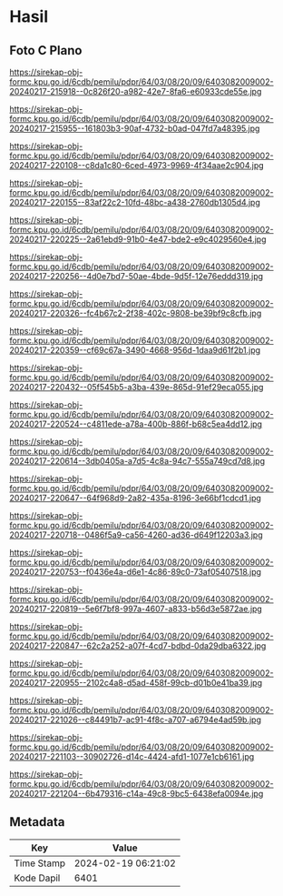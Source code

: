 # Hasil

## Foto C Plano

https://sirekap-obj-formc.kpu.go.id/6cdb/pemilu/pdpr/64/03/08/20/09/6403082009002-20240217-215918--0c826f20-a982-42e7-8fa6-e60933cde55e.jpg

https://sirekap-obj-formc.kpu.go.id/6cdb/pemilu/pdpr/64/03/08/20/09/6403082009002-20240217-215955--161803b3-90af-4732-b0ad-047fd7a48395.jpg

https://sirekap-obj-formc.kpu.go.id/6cdb/pemilu/pdpr/64/03/08/20/09/6403082009002-20240217-220108--c8da1c80-6ced-4973-9969-4f34aae2c904.jpg

https://sirekap-obj-formc.kpu.go.id/6cdb/pemilu/pdpr/64/03/08/20/09/6403082009002-20240217-220155--83af22c2-10fd-48bc-a438-2760db1305d4.jpg

https://sirekap-obj-formc.kpu.go.id/6cdb/pemilu/pdpr/64/03/08/20/09/6403082009002-20240217-220225--2a61ebd9-91b0-4e47-bde2-e9c4029560e4.jpg

https://sirekap-obj-formc.kpu.go.id/6cdb/pemilu/pdpr/64/03/08/20/09/6403082009002-20240217-220256--4d0e7bd7-50ae-4bde-9d5f-12e76eddd319.jpg

https://sirekap-obj-formc.kpu.go.id/6cdb/pemilu/pdpr/64/03/08/20/09/6403082009002-20240217-220326--fc4b67c2-2f38-402c-9808-be39bf9c8cfb.jpg

https://sirekap-obj-formc.kpu.go.id/6cdb/pemilu/pdpr/64/03/08/20/09/6403082009002-20240217-220359--cf69c67a-3490-4668-956d-1daa9d61f2b1.jpg

https://sirekap-obj-formc.kpu.go.id/6cdb/pemilu/pdpr/64/03/08/20/09/6403082009002-20240217-220432--05f545b5-a3ba-439e-865d-91ef29eca055.jpg

https://sirekap-obj-formc.kpu.go.id/6cdb/pemilu/pdpr/64/03/08/20/09/6403082009002-20240217-220524--c4811ede-a78a-400b-886f-b68c5ea4dd12.jpg

https://sirekap-obj-formc.kpu.go.id/6cdb/pemilu/pdpr/64/03/08/20/09/6403082009002-20240217-220614--3db0405a-a7d5-4c8a-94c7-555a749cd7d8.jpg

https://sirekap-obj-formc.kpu.go.id/6cdb/pemilu/pdpr/64/03/08/20/09/6403082009002-20240217-220647--64f968d9-2a82-435a-8196-3e66bf1cdcd1.jpg

https://sirekap-obj-formc.kpu.go.id/6cdb/pemilu/pdpr/64/03/08/20/09/6403082009002-20240217-220718--0486f5a9-ca56-4260-ad36-d649f12203a3.jpg

https://sirekap-obj-formc.kpu.go.id/6cdb/pemilu/pdpr/64/03/08/20/09/6403082009002-20240217-220753--f0436e4a-d6e1-4c86-89c0-73af05407518.jpg

https://sirekap-obj-formc.kpu.go.id/6cdb/pemilu/pdpr/64/03/08/20/09/6403082009002-20240217-220819--5e6f7bf8-997a-4607-a833-b56d3e5872ae.jpg

https://sirekap-obj-formc.kpu.go.id/6cdb/pemilu/pdpr/64/03/08/20/09/6403082009002-20240217-220847--62c2a252-a07f-4cd7-bdbd-0da29dba6322.jpg

https://sirekap-obj-formc.kpu.go.id/6cdb/pemilu/pdpr/64/03/08/20/09/6403082009002-20240217-220955--2102c4a8-d5ad-458f-99cb-d01b0e41ba39.jpg

https://sirekap-obj-formc.kpu.go.id/6cdb/pemilu/pdpr/64/03/08/20/09/6403082009002-20240217-221026--c84491b7-ac91-4f8c-a707-a6794e4ad59b.jpg

https://sirekap-obj-formc.kpu.go.id/6cdb/pemilu/pdpr/64/03/08/20/09/6403082009002-20240217-221103--30902726-d14c-4424-afd1-1077e1cb6161.jpg

https://sirekap-obj-formc.kpu.go.id/6cdb/pemilu/pdpr/64/03/08/20/09/6403082009002-20240217-221204--6b479316-c14a-49c8-9bc5-6438efa0094e.jpg


## Metadata

| Key        | Value               |
| ---------- | ------------------- |
| Time Stamp | 2024-02-19 06:21:02 |
| Kode Dapil | 6401                |



